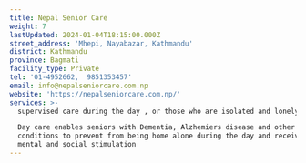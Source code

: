 ```yaml
---
title: Nepal Senior Care
weight: 7
lastUpdated: 2024-01-04T18:15:00.000Z
street_address: 'Mhepi, Nayabazar, Kathmandu'
district: Kathmandu
province: Bagmati
facility_type: Private
tel: '01-4952662,  9851353457'
email: info@nepalseniorcare.com.np
website: 'https://nepalseniorcare.com.np/'
services: >-
  supervised care during the day , or those who are isolated and lonely.

  Day care enables seniors with Dementia, Alzhemiers disease and other health
  conditions to prevent from being home alone during the day and receive both
  mental and social stimulation
---
```


